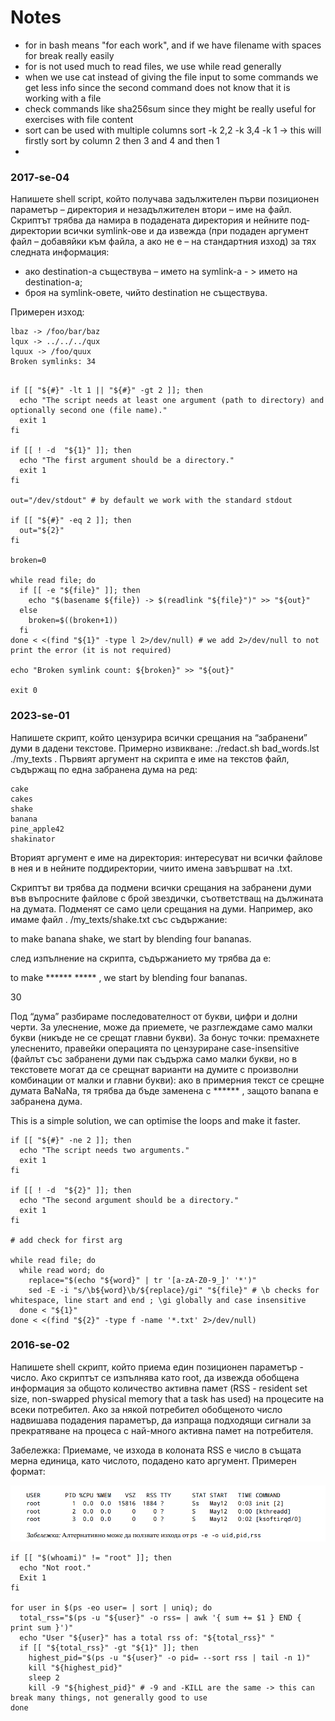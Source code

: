 # Notes

- for in bash means "for each work", and if we have filename with spaces for break really easily
- for is not used much to read files, we use while read generally
- when we use cat instead of giving the file input to some commands we get less info since the second command
does not know that it is working with a file
- check commands like sha256sum since they might be really useful for exercises with file content
- sort can be used with multiple columns sort -k 2,2 -k 3,4 -k 1 -> 
this will firstly sort by column 2 then 3 and 4 and then 1
- 


### 2017-se-04
Напишете shell script, който получава задължителен първи позиционен параметър – директория
и незадължителен втори – име на файл. Скриптът трябва да намира в подадената директория и нейните
под-директории всички symlink-ове и да извежда (при подаден аргумент файл – добавяйки към файла,
а ако не е – на стандартния изход) за тях следната информация:

- ако destination-a съществува – името на symlink-а - > името на destination-а;
- броя на symlink-овете, чийто destination не съществува.

Примерен изход:
````text
lbaz -> /foo/bar/baz
lqux -> ../../../qux
lquux -> /foo/quux
Broken symlinks: 34
````


````shell

if [[ "${#}" -lt 1 || "${#}" -gt 2 ]]; then
  echo "The script needs at least one argument (path to directory) and optionally second one (file name)."
  exit 1
fi 

if [[ ! -d  "${1}" ]]; then
  echo "The first argument should be a directory."
  exit 1
fi 

out="/dev/stdout" # by default we work with the standard stdout 

if [[ "${#}" -eq 2 ]]; then
  out="${2}"
fi 

broken=0

while read file; do 
  if [[ -e "${file}" ]]; then
    echo "$(basename ${file}) -> $(readlink "${file}")" >> "${out}"
  else
    broken=$((broken+1))
  fi
done < <(find "${1}" -type l 2>/dev/null) # we add 2>/dev/null to not print the error (it is not required)

echo "Broken symlink count: ${broken}" >> "${out}"

exit 0
````

### 2023-se-01

Напишете скрипт, който цензурира всички срещания на “забранени” думи в дадени текстове.
Примерно извикване: ./redact.sh bad_words.lst ./my_texts .
Първият аргумент на скрипта е име на текстов файл, съдържащ по една забранена дума на ред:
````text
cake
cakes
shake
banana
pine_apple42
shakinator
````
Вторият аргумент е име на директория: интересуват ни всички файлове в нея и в нейните поддиректории,
чиито имена завършват на .txt.

Скриптът ви трябва да подмени всички срещания на забранени думи във въпросните файлове с брой
звездички, съответстващ на дължината на думата. Подменят се само цели срещания на думи.
Например, ако имаме файл . /my_texts/shake.txt със съдържание:

to make banana shake, we start by blending four bananas.

след изпълнение на скрипта, съдържанието му трябва да е:

to make ****** ***** , we start by blending four bananas.

30

Под “дума” разбираме последователност от букви, цифри и долни черти.
За улеснение, може да приемете, че разглеждаме само малки букви (никъде не се срещат главни
букви).
За бонус точки: премахнете улесненито, правейки операцията по цензуриране case-insensitive (файлът
със забранени думи пак съдържа само малки букви, но в текстовете могат да се срещнат варианти на
думите с произволни комбинации от малки и главни букви): ако в примерния текст се срещне думата
BaNaNa, тя трябва да бъде заменена с ****** , защото banana е забранена дума.

This is a simple solution, we can optimise the loops and make it faster. 

````shell
if [[ "${#}" -ne 2 ]]; then
  echo "The script needs two arguments."
  exit 1
fi 

if [[ ! -d  "${2}" ]]; then
  echo "The second argument should be a directory."
  exit 1
fi 
  
# add check for first arg

while read file; do
  while read word; do 
    replace="$(echo "${word}" | tr '[a-zA-Z0-9_]' '*')"
    sed -E -i "s/\b${word}\b/${replace}/gi" "${file}" # \b checks for whitespace, line start and end ; \gi globally and case insensitive 
  done < "${1}"
done < <(find "${2}" -type f -name '*.txt' 2>/dev/null)
````

### 2016-se-02

Напишете shell скрипт, който приема един позиционен параметър - число. Ако скриптът
се изпълнява като root, да извежда обобщена информация за общото количество активна памет 
(RSS - resident set size, non-swapped physical memory that a task has used) на процесите на всеки потребител.
Ако за някой потребител обобщеното число надвишава подадения параметър, да изпраща подходящи
сигнали за прекратяване на процеса с най-много активна памет на потребителя.
  
Забележка: Приемаме, че изхода в колоната RSS е число в същата мерна единица, като числото, подадено
като аргумент. Примерен формат:
  
![img.png](img.png)

````shell
if [[ "$(whoami)" != "root" ]]; then 
  echo "Not root."
  Exit 1
fi 

for user in $(ps -eo user= | sort | uniq); do 
  total_rss="$(ps -u "${user}" -o rss= | awk '{ sum += $1 } END { print sum }')"
  echo "User "${user}" has a total rss of: "${total_rss}" "
  if [[ "${total_rss}" -gt "${1}" ]]; then
    highest_pid="$(ps -u "${user}" -o pid= --sort rss | tail -n 1)"
    kill "${highest_pid}"
    sleep 2
    kill -9 "${highest_pid}" # -9 and -KILL are the same -> this can break many things, not generally good to use
done

````